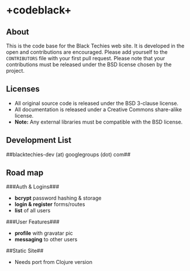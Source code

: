 +codeblack+
===========

About
-----

This is the code base for the Black Techies web site. It is developed in the open and contributions are encouraged. Please add yourself to the `CONTRIBUTORS` file with your first pull request. Please note that your contributions must be released under the BSD license chosen by the project.


Licenses
--------

- All original source code is released under the BSD 3-clause license.
- All documentation is released under a Creative Commons share-alike license.
- **Note:** Any external libraries must be compatible with the BSD license.


Development List
----------------

##blacktechies-dev (at) googlegroups (dot) com##


Road map
-------

###Auth & Logins###
- **bcrypt** password hashing & storage
- **login & register** forms/routes
- **list** of all users

###User Features###
- **profile** with gravatar pic
- **messaging** to other users

##Static Site##
- Needs port from Clojure version

